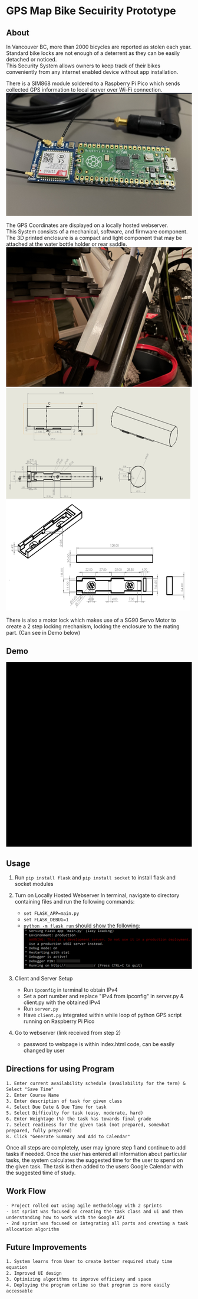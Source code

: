 # GPS Map Bike Secuirity Prototype

## About

In Vancouver BC, more than 2000 bicycles are reported as stolen each year.<br />
Standard bike locks are not enough of a deterrent as they can be easily detached or noticed.<br />
This Security System allows owners to keep track of their bikes conveniently from any internet enabled device without app installation.<br />

There is a SIM868 module soldered to a Raspberry Pi Pico which sends collected GPS information to local server over Wi-Fi connection.<br /> 
![RaspberryPiPico](images/RPiPico.PNG)

The GPS Coordinates are displayed on a locally hosted webserver.<br />
This System consists of a mechanical, software, and firmware component.<br />
The 3D printed enclosure is a compact and light component that may be attached at the water bottle holder or rear saddle.<br />
![Bike Enclosure](images/Enclosure.PNG)
<img src="images/EnclosureMated.PNG" width="500" height="300"> <img src="images/MatingPart.PNG" width="500" height="300">

There is also a motor lock which makes use of a SG90 Servo Motor to create a 2 step locking mechanism, locking the enclosure to the mating part. (Can see in Demo below)


## Demo
<img src="images/GPSBikeTracker.gif" width="750" height="500">


## Usage

1. Run `pip install flask` and `pip install socket` to install flask and socket modules
    
2. Turn on Locally Hosted Webserver
	In terminal, navigate to directory containing files and run the following commands:
	* `set FLASK_APP=main.py`
	* `set FLASK_DEBUG=1`
	* `python -m flask run`
	should show the following:
	![FLASK terminal output](images/FLASKCapture.PNG)

3. Client and Server Setup
	* Run `ipconfig` in terminal to obtain IPv4
	* Set a port number and replace "IPv4 from ipconfig" in server.py & client.py with the obtained IPv4	
	* Run `server.py`
	* Have `client.py` integrated within while loop of python GPS script running on Raspberry Pi Pico

4. Go to webserver (link received from step 2)
	* password to webpage is within index.html code, can be easily changed by user


## Directions for using Program
	
	1. Enter current availability schedule (availability for the term) & Select "Save Time"
	2. Enter Course Name
	3. Enter description of task for given class
	4. Select Due Date & Due Time for task
	5. Select Difficulty for task (easy, moderate, hard)
	6. Enter Weightage (%) the task has towards final grade 
	7. Select readiness for the given task (not prepared, somewhat prepared, fully prepared)
	8. Click "Generate Summary and Add to Calendar"

Once all steps are completely, user may ignore step 1 and continue to add tasks if needed. 
Once the user has entered all information about particular tasks, the system calculates the suggested time for the user
to spend on the given task. The task is then added to the users Google Calendar with the suggested time of study.

## Work Flow

	- Project rolled out using agile methodology with 2 sprints
	- 1st sprint was focused on creating the task class and ui and then understanding how to work with the Google API 
	- 2nd sprint was focused on integrating all parts and creating a task allocation algorithm 

## Future Improvements

	1. System learns from User to create better required study time equation
	2. Improved UI design
	3. Optimizing algorithms to improve efficieny and space
	4. Deploying the program online so that program is more easily accessable 
